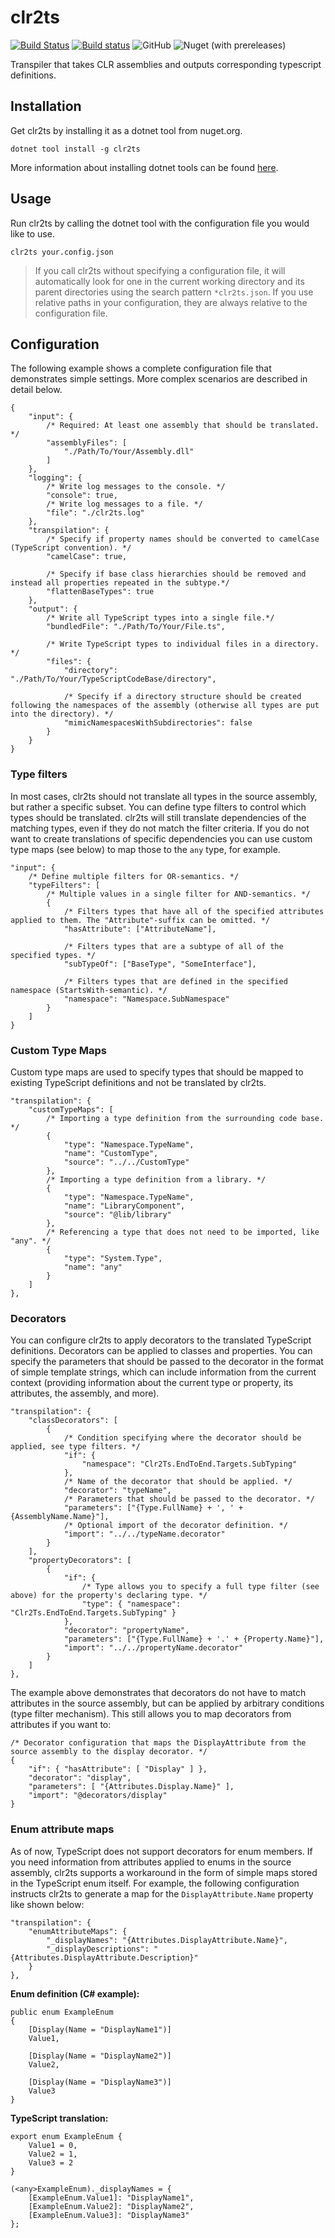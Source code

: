 # clr2ts
[![Build Status](https://travis-ci.com/Chips100/clr2ts.svg?branch=master)](https://travis-ci.com/Chips100/clr2ts)
[![Build status](https://ci.appveyor.com/api/projects/status/242dl9xb86ua6220?svg=true)](https://ci.appveyor.com/project/Chips100/clr2ts)
![GitHub](https://img.shields.io/github/license/Chips100/clr2ts.svg)
![Nuget (with prereleases)](https://img.shields.io/nuget/vpre/clr2ts.svg)

Transpiler that takes CLR assemblies and outputs corresponding typescript definitions.

## Installation
Get clr2ts by installing it as a dotnet tool from nuget.org.

```
dotnet tool install -g clr2ts
```

More information about installing dotnet tools can be found [here](https://docs.microsoft.com/en-us/dotnet/core/tools/dotnet-tool-install).

## Usage
Run clr2ts by calling the dotnet tool with the configuration file you would like to use.

```
clr2ts your.config.json
```

> If you call clr2ts without specifying a configuration file, it will automatically look for one in the current working directory and its parent directories using the search pattern `*clr2ts.json`. If you use relative paths in your configuration, they are always relative to the configuration file.

## Configuration
The following example shows a complete configuration file that demonstrates simple settings. More complex scenarios are described in detail below.

```
{
    "input": {
        /* Required: At least one assembly that should be translated. */
        "assemblyFiles": [
            "./Path/To/Your/Assembly.dll"
        ]
    },
    "logging": {
        /* Write log messages to the console. */
        "console": true,
        /* Write log messages to a file. */
        "file": "./clr2ts.log"
    },
    "transpilation": {
        /* Specify if property names should be converted to camelCase (TypeScript convention). */
        "camelCase": true,

        /* Specify if base class hierarchies should be removed and instead all properties repeated in the subtype.*/
        "flattenBaseTypes": true
    },
    "output": {
        /* Write all TypeScript types into a single file.*/
        "bundledFile": "./Path/To/Your/File.ts",

        /* Write TypeScript types to individual files in a directory. */
        "files": {
            "directory": "./Path/To/Your/TypeScriptCodeBase/directory",

            /* Specify if a directory structure should be created following the namespaces of the assembly (otherwise all types are put into the directory). */
            "mimicNamespacesWithSubdirectories": false
        }
    }
}
```

### Type filters
In most cases, clr2ts should not translate all types in the source assembly, but rather a specific subset. You can define type filters to control which types should be translated. clr2ts will still translate dependencies of the matching types, even if they do not match the filter criteria. If you do not want to create translations of specific dependencies you can use custom type maps (see below) to map those to the `any` type, for example.

```
"input": {
    /* Define multiple filters for OR-semantics. */
    "typeFilters": [
        /* Multiple values in a single filter for AND-semantics. */
        {
            /* Filters types that have all of the specified attributes applied to them. The "Attribute"-suffix can be omitted. */
            "hasAttribute": ["AttributeName"],

            /* Filters types that are a subtype of all of the specified types. */
            "subTypeOf": ["BaseType", "SomeInterface"],

            /* Filters types that are defined in the specified namespace (StartsWith-semantic). */
            "namespace": "Namespace.SubNamespace"
        }
    ]
}
```

### Custom Type Maps
Custom type maps are used to specify types that should be mapped to existing TypeScript definitions and not be translated by clr2ts. 

```
"transpilation": {
    "customTypeMaps": [
        /* Importing a type definition from the surrounding code base. */
        {
            "type": "Namespace.TypeName",
            "name": "CustomType",
            "source": "../../CustomType"
        },
        /* Importing a type definition from a library. */
        {
            "type": "Namespace.TypeName",
            "name": "LibraryComponent",
            "source": "@lib/library"
        },
        /* Referencing a type that does not need to be imported, like "any". */
        {
            "type": "System.Type",
            "name": "any"
        }
    ]
},
```

### Decorators
You can configure clr2ts to apply decorators to the translated TypeScript definitions. Decorators can be applied to classes and properties. You can specify the parameters that should be passed to the decorator in the format of simple template strings, which can include information from the current context (providing information about the current type or property, its attributes, the assembly, and more).

```
"transpilation": {
    "classDecorators": [
        {
            /* Condition specifying where the decorator should be applied, see type filters. */
            "if": {
                "namespace": "Clr2Ts.EndToEnd.Targets.SubTyping"
            },
            /* Name of the decorator that should be applied. */
            "decorator": "typeName",
            /* Parameters that should be passed to the decorator. */
            "parameters": ["{Type.FullName} + ', ' + {AssemblyName.Name}"],
            /* Optional import of the decorator definition. */
            "import": "../../typeName.decorator"
        }
    ],
    "propertyDecorators": [
        {
            "if": {
                /* Type allows you to specify a full type filter (see above) for the property's declaring type. */
                "type": { "namespace": "Clr2Ts.EndToEnd.Targets.SubTyping" }
            },
            "decorator": "propertyName",
            "parameters": ["{Type.FullName} + '.' + {Property.Name}"],
            "import": "../../propertyName.decorator"
        }
    ]
},
```

The example above demonstrates that decorators do not have to match attributes in the source assembly, but can be applied by arbitrary conditions (type filter mechanism). This still allows you to map decorators from attributes if you want to:

```
/* Decorator configuration that maps the DisplayAttribute from the source assembly to the display decorator. */
{
    "if": { "hasAttribute": [ "Display" ] },
    "decorator": "display",
    "parameters": [ "{Attributes.Display.Name}" ],
    "import": "@decorators/display"
}
```

### Enum attribute maps
As of now, TypeScript does not support decorators for enum members. If you need information from attributes applied to enums in the source assembly, clr2ts supports a workaround in the form of simple maps stored in the TypeScript enum itself. For example, the following configuration instructs clr2ts to generate a map for the `DisplayAttribute.Name` property like shown below:  

```
"transpilation": {
    "enumAttributeMaps": {
        "_displayNames": "{Attributes.DisplayAttribute.Name}",
        "_displayDescriptions": "{Attributes.DisplayAttribute.Description}"
    }
},
```

**Enum definition (C# example):**
```
public enum ExampleEnum
{
    [Display(Name = "DisplayName1")]
    Value1,

    [Display(Name = "DisplayName2")]
    Value2,

    [Display(Name = "DisplayName3")]
    Value3
}
```

**TypeScript translation:**

```
export enum ExampleEnum {
	Value1 = 0,
	Value2 = 1,
	Value3 = 2
}

(<any>ExampleEnum)._displayNames = {
	[ExampleEnum.Value1]: "DisplayName1",
	[ExampleEnum.Value2]: "DisplayName2",
	[ExampleEnum.Value3]: "DisplayName3"
};
```